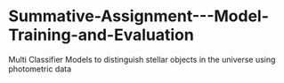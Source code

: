 # Summative-Assignment---Model-Training-and-Evaluation
Multi Classifier Models to distinguish stellar objects in the universe using photometric data
